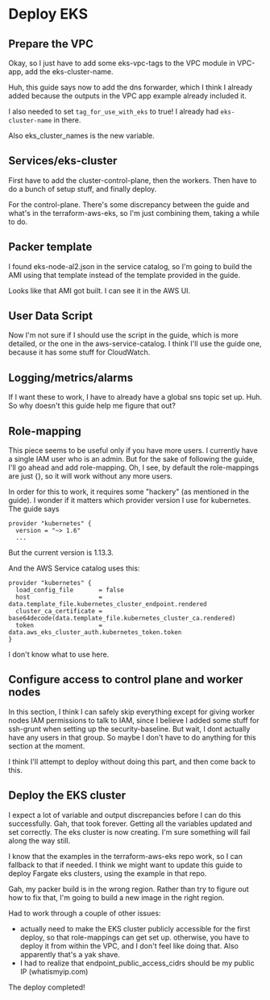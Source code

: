 Deploy EKS
==========

Prepare the VPC
---------------

Okay, so I just have to add some eks-vpc-tags to the VPC module in VPC-app, add the eks-cluster-name.

Huh, this guide says now to add the dns forwarder, which I think I already added because the outputs in the VPC app example already included it.

I also needed to set `tag_for_use_with_eks` to true! I already had `eks-cluster-name` in there.

Also eks_cluster_names is the new variable.

Services/eks-cluster
--------------------
First have to add the cluster-control-plane, then the workers.
Then have to do a bunch of setup stuff, and finally deploy.

For the control-plane. There's some discrepancy between the guide and what's in the terraform-aws-eks, so I'm just combining them, taking a while to do.

Packer template
---------------

I found eks-node-al2.json in the service catalog, so I'm going to build the AMI using that template instead of the template provided in the guide.

Looks like that AMI got built. I can see it in the AWS UI.

User Data Script
----------------
Now I'm not sure if I should use the script in the guide, which is more detailed, or the one in the aws-service-catalog. I think I'll use the guide one, because it has some stuff for CloudWatch.

Logging/metrics/alarms
---------------
If I want these to work, I have to already have a global sns topic set up. Huh. So why doesn't this guide help me figure that out?

Role-mapping
------------
This piece seems to be useful only if you have more users. I currently have a single IAM user who is an admin. But for the sake of following the guide, I'll go ahead and add role-mapping.
Oh, I see, by default the role-mappings are just {}, so it will work without any more users.

In order for this to work, it requires some "hackery" (as mentioned in the guide). I wonder if it matters which provider version I use for kubernetes. The guide says

```
provider "kubernetes" {
  version = "~> 1.6"
  ...
```

But the current version is 1.13.3.

And the AWS Service catalog uses this:

```
provider "kubernetes" {
  load_config_file       = false
  host                   = data.template_file.kubernetes_cluster_endpoint.rendered
  cluster_ca_certificate = base64decode(data.template_file.kubernetes_cluster_ca.rendered)
  token                  = data.aws_eks_cluster_auth.kubernetes_token.token
}
```

I don't know what to use here.


Configure access to control plane and worker nodes
---------------------------------------------------

In this section, I think I can safely skip everything except for giving worker nodes IAM permissions to talk to IAM, since I believe I added some stuff for ssh-grunt when setting up the security-baseline. But wait, I dont actually have any users in that group. So maybe I don't have to do anything for this section at the moment.

I think I'll attempt to deploy without doing this part, and then come back to this.

Deploy the EKS cluster
----------------------

I expect a lot of variable and output discrepancies before I can do this successfully.
Gah, that took forever. Getting all the variables updated and set correctly.
The eks cluster is now creating. I'm sure something will fail along the way still.

I know that the examples in the terraform-aws-eks repo work, so I can fallback to that if needed. I think we might want to update this guide to deploy Fargate eks clusters, using the example in that repo.

Gah, my packer build is in the wrong region. Rather than try to figure out how to fix that, I'm going to build a new image in the right region.

Had to work through a couple of other issues:
- actually need to make the EKS cluster publicly accessible for the first deploy, so that role-mappings can get set up. otherwise, you have to deploy it from within the VPC, and I don't feel like doing that. Also apparently that's a yak shave.
- I had to realize that endpoint_public_access_cidrs should be my public IP (whatismyip.com)

The deploy completed!
